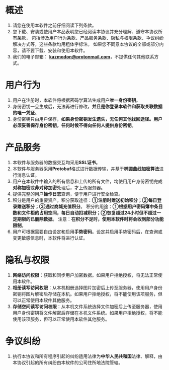 
# 概述
1. 请您在使用本软件之前仔细阅读下列条款。
2. 您下载、安装或使用产本品表明您已经阅读本协议并充分理解、遵守本协议所有条款，
包括涉及用户行为条款、产品服务条款、隐私与权限条款、争议纠纷解决方式等，这些条款均用粗体字标注。
如果您不同意本协议的全部或部分内容，请不要下载、安装和使用本软件。
3. 我们的电子邮箱： **kazmodon@protonmail.com**，不提供任何其他联系方式。

# 用户行为
1. 用户在注册时，本软件将根据密码学算法生成用户**唯一身份密钥**。
2. 身份密钥一旦生成后，无法再进行修改，**并且是你登录本软件和获取关联数据的唯一凭证**。
3. 身份密钥只由用户保存，**如果身份密钥发生遗失，无任何其他找回途径。用户必须妥善保存身份密钥，任何时候不得向任何人提供身份密钥**。

# 产品服务
1. 本软件与服务器的数据交互均采用**SSL证书**。
2. 本软件与服务器采用**Protobuf**格式进行数据传输，并基于**椭圆曲线加密算法**进行消息认证。
3. 用户在本软件中输入的所有信息和上传的所有文件，均使用用户身份密钥完成**对称加密**或**非对称加密**处理后，才上传服务器。
4. 提供完整的用户**操作日志**查询，便于用户进行安全检查。
5. 积分是用户的重要资产。积分获取途径：**①注册时赠送初始积分；②每日登录赠送积分；③通过商城充值积分**。
积分的用途：**①根据用户密码簿中条目数和文件柜的占用空间，每日自动扣减积分；②恢复超过24小时但不超过一定期限的已删除数据**。
注意：**在积分不足时，使用本软件时将会收到部分功能限制**。
6. 用户可根据需要自由设定和启用**手势密码**。设定并启用手势密码后，在查询或变更敏感信息时，本软件将进行认证。

# 隐私与权限
1. **网络访问权限**：获取和同步用户加密数据。如果用户拒绝授权，将无法正常使用本软件。
2. **相册读写访问权限**：从本机相册选择图片加密后上传至服务器，使用用户身份密钥将图片解密后存储在本机。如果用户拒绝授权，将不能使用该项服务，但可以正常使用本软件其他服务。
2. **存储空间读写访问权限**：从本机文件系统选择文件加密后上传至服务器，使用用户身份密钥将文件解密后存储在本机文件系统。如果用户拒绝授权，将不能使用该项服务，但可以正常使用本软件其他服务。

# 争议纠纷
1. 执行本协议和所有程序引起的纠纷适用法律为**中华人民共和国**法律、解释，由本协议引起的所有纠纷由本软件的公司住所地法院管辖。
